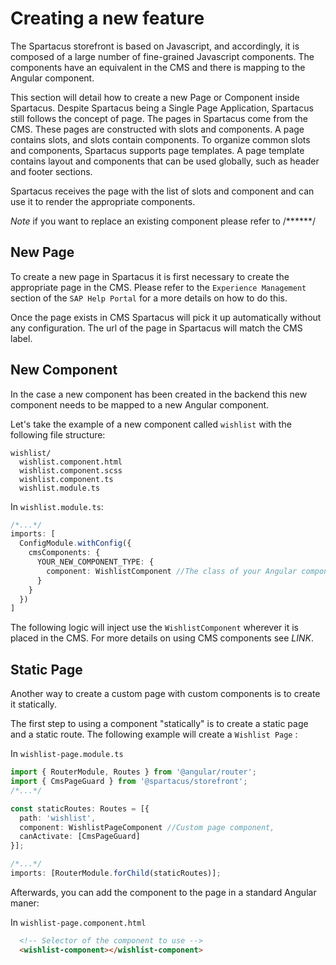 # Creating a new feature

The Spartacus storefront is based on Javascript, and accordingly, it is composed of a large number of fine-grained Javascript components. The components have an equivalent in the CMS and there is mapping to the Angular component.

This section will detail how to create a new Page or Component inside Spartacus. Despite Spartacus being a Single Page Application, Spartacus still follows the concept of page. The pages in Spartacus come from the CMS. These pages are constructed with slots and components. A page contains slots, and slots contain components. To organize common slots and components, Spartacus supports page templates. A page template contains layout and components that can be used globally, such as header and footer sections.

Spartacus receives the page with the list of slots and component and can use it to render the appropriate components.

*Note* if you want to replace an existing component please refer to /******/

## New Page

To create a new page in Spartacus it is first necessary to create the appropriate page in the CMS. Please refer to the `Experience Management` section of the `SAP Help Portal` for a more details on how to do this.

Once the page exists in CMS Spartacus will pick it up automatically without any configuration. The url of the page in Spartacus will match the CMS label. 

## New Component

In the case a new component has been created in the backend this new component needs to be mapped to a new Angular component.

Let's take the example of a new component called `wishlist` with the following file structure:

```
wishlist/
  wishlist.component.html
  wishlist.component.scss
  wishlist.component.ts
  wishlist.module.ts
```

In `wishlist.module.ts`:

```ts
/*...*/
imports: [
  ConfigModule.withConfig({
    cmsComponents: {
      YOUR_NEW_COMPONENT_TYPE: {
        component: WishlistComponent //The class of your Angular component
      }
    }
  })
]
```

The following logic will inject use the `WishlistComponent` wherever it is placed in the CMS. For more details on using CMS components see *LINK*.

## Static Page

Another way to create a custom page with custom components is to create it statically.

The first step to using a component "statically" is to create a static page and a static route. The following example will create a `Wishlist Page` :

In `wishlist-page.module.ts`
```ts
import { RouterModule, Routes } from '@angular/router';
import { CmsPageGuard } from '@spartacus/storefront';
/*...*/

const staticRoutes: Routes = [{
  path: 'wishlist',
  component: WishlistPageComponent //Custom page component,
  canActivate: [CmsPageGuard]
}];

/*...*/
imports: [RouterModule.forChild(staticRoutes)];
```

Afterwards, you can add the component to the page in a standard Angular maner:

In `wishlist-page.component.html`
```html
  <!-- Selector of the component to use -->
  <wishlist-component></wishlist-component>
```

